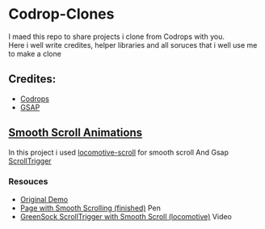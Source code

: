 # Codrop-Clones
I maed this repo to share projects i clone from Codrops with you.  
Here i well write credites, helper libraries and all soruces that i well use me to make a clone


## Credites:
  - [Codrops](https://tympanus.net/codrops/)
  - [GSAP](https://greensock.com/gsap/)

## [Smooth Scroll Animations]()
In this project i used [locomotive-scroll](https://github.com/locomotivemtl/locomotive-scroll) for smooth scroll
And Gsap [ScrollTrigger](https://greensock.com/docs/v3/Plugins/ScrollTrigger)
### Resouces
  - [Original Demo](https://tympanus.net/Tutorials/SmoothScrollAnimations/)
  - [Page with Smooth Scrolling (finished)](https://codepen.io/snorkltv/pen/PoNPmxV?editors=1010) Pen
  - [GreenSock ScrollTrigger with Smooth Scroll (locomotive)](https://www.youtube.com/watch?v=JnLn8Rq4p_I) Video 
